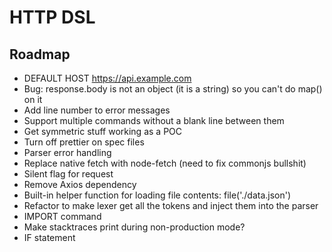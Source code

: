 # HTTP DSL

## Roadmap
- DEFAULT HOST https://api.example.com
- Bug: response.body is not an object (it is a string) so you can't do map() on it
- Add line number to error messages
- Support multiple commands without a blank line between them
- Get symmetric stuff working as a POC
- Turn off prettier on spec files
- Parser error handling
- Replace native fetch with node-fetch (need to fix commonjs bullshit)
- Silent flag for request
- Remove Axios dependency
- Built-in helper function for loading file contents: file('./data.json')
- Refactor to make lexer get all the tokens and inject them into the parser
- IMPORT command
- Make stacktraces print during non-production mode?
- IF statement
